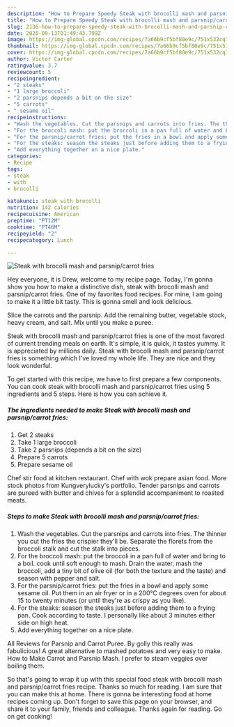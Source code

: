 ```yaml
---
description: "How to Prepare Speedy Steak with brocolli mash and parsnip/carrot fries"
title: "How to Prepare Speedy Steak with brocolli mash and parsnip/carrot fries"
slug: 2136-how-to-prepare-speedy-steak-with-brocolli-mash-and-parsnip-carrot-fries
date: 2020-09-13T01:49:43.799Z
image: https://img-global.cpcdn.com/recipes/7a66b9cf5bf80e9c/751x532cq70/steak-with-brocolli-mash-and-parsnipcarrot-fries-recipe-main-photo.jpg
thumbnail: https://img-global.cpcdn.com/recipes/7a66b9cf5bf80e9c/751x532cq70/steak-with-brocolli-mash-and-parsnipcarrot-fries-recipe-main-photo.jpg
cover: https://img-global.cpcdn.com/recipes/7a66b9cf5bf80e9c/751x532cq70/steak-with-brocolli-mash-and-parsnipcarrot-fries-recipe-main-photo.jpg
author: Victor Carter
ratingvalue: 3.7
reviewcount: 5
recipeingredient:
- "2 steaks"
- "1 large broccoli"
- "2 parsnips depends a bit on the size"
- "5 carrots"
- " sesame oil"
recipeinstructions:
- "Wash the vegetables. Cut the parsnips and carrots into fries. The thinner you cut the fries the crispier they&#39;ll be. Separate the florets from the broccoli stalk and cut the stalk into pieces."
- "For the broccoli mash: put the broccoli in a pan full of water and bring to a boil. cook until soft enough to mash. Drain the water, mash the broccoli, add a tiny bit of olive oil (for both the texture and the taste) and season with pepper and salt."
- "For the parsnip/carrot fries: put the fries in a bowl and apply some sesame oil. Put them in an air fryer or in a 200°C degrees oven for about 15 to twenty minutes (or until they&#39;re as crispy as you like)."
- "For the steaks: season the steaks just before adding them to a frying pan. Cook according to taste. I personally like about 3 minutes either side on high heat."
- "Add everything together on a nice plate."
categories:
- Recipe
tags:
- steak
- with
- brocolli

katakunci: steak with brocolli 
nutrition: 142 calories
recipecuisine: American
preptime: "PT12M"
cooktime: "PT46M"
recipeyield: "2"
recipecategory: Lunch

---
```



![Steak with brocolli mash and parsnip/carrot fries](https://img-global.cpcdn.com/recipes/7a66b9cf5bf80e9c/751x532cq70/steak-with-brocolli-mash-and-parsnipcarrot-fries-recipe-main-photo.jpg)

Hey everyone, it is Drew, welcome to my recipe page. Today, I'm gonna show you how to make a distinctive dish, steak with brocolli mash and parsnip/carrot fries. One of my favorites food recipes. For mine, I am going to make it a little bit tasty. This is gonna smell and look delicious.

Slice the carrots and the parsnip. Add the remaining butter, vegetable stock, heavy cream, and salt. Mix until you make a puree.

Steak with brocolli mash and parsnip/carrot fries is one of the most favored of current trending meals on earth. It's simple, it is quick, it tastes yummy. It is appreciated by millions daily. Steak with brocolli mash and parsnip/carrot fries is something which I've loved my whole life. They are nice and they look wonderful.


To get started with this recipe, we have to first prepare a few components. You can cook steak with brocolli mash and parsnip/carrot fries using 5 ingredients and 5 steps. Here is how you can achieve it.

<!--inarticleads1-->

##### The ingredients needed to make Steak with brocolli mash and parsnip/carrot fries:

1. Get 2 steaks
1. Take 1 large broccoli
1. Take 2 parsnips (depends a bit on the size)
1. Prepare 5 carrots
1. Prepare  sesame oil


Chef stir food at kitchen restaurant. Chef with wok prepare asian food. More stock photos from Kungverylucky&#39;s portfolio. Tender parsnips and carrots are pureed with butter and chives for a splendid accompaniment to roasted meats. 

<!--inarticleads2-->

##### Steps to make Steak with brocolli mash and parsnip/carrot fries:

1. Wash the vegetables. Cut the parsnips and carrots into fries. The thinner you cut the fries the crispier they&#39;ll be. Separate the florets from the broccoli stalk and cut the stalk into pieces.
1. For the broccoli mash: put the broccoli in a pan full of water and bring to a boil. cook until soft enough to mash. Drain the water, mash the broccoli, add a tiny bit of olive oil (for both the texture and the taste) and season with pepper and salt.
1. For the parsnip/carrot fries: put the fries in a bowl and apply some sesame oil. Put them in an air fryer or in a 200°C degrees oven for about 15 to twenty minutes (or until they&#39;re as crispy as you like).
1. For the steaks: season the steaks just before adding them to a frying pan. Cook according to taste. I personally like about 3 minutes either side on high heat.
1. Add everything together on a nice plate.


All Reviews for Parsnip and Carrot Puree. By golly this really was fabulicious! A great alternative to mashed potatoes and very easy to make. How to Make Carrot and Parsnip Mash. I prefer to steam veggies over boiling them. 

So that's going to wrap it up with this special food steak with brocolli mash and parsnip/carrot fries recipe. Thanks so much for reading. I am sure that you can make this at home. There is gonna be interesting food at home recipes coming up. Don't forget to save this page on your browser, and share it to your family, friends and colleague. Thanks again for reading. Go on get cooking!
